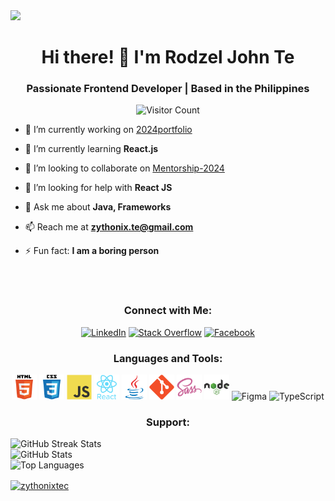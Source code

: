 <img src="https://user-images.githubusercontent.com/74038190/225813708-98b745f2-7d22-48cf-9150-083f1b00d6c9.gif">

<h1 align="center">Hi there! 👋 I'm Rodzel John Te</h1>
<h3 align="center">Passionate Frontend Developer | Based in the Philippines</h3>

<p align="center">
  <img src="https://profile-counter.glitch.me/rodzelte/count.svg" alt="Visitor Count">
</p>


- 🔭 I’m currently working on [2024portfolio](https://github.com/rodzelte/2024portfolio)

- 🌱 I’m currently learning **React.js**

- 👯 I’m looking to collaborate on [Mentorship-2024](https://github.com/rodzelte/Mentorship-2024)

- 🤝 I’m looking for help with **React JS**

- 💬 Ask me about **Java, Frameworks**

- 📫 Reach me at **zythonix.te@gmail.com**

- ⚡ Fun fact: **I am a boring person**

<br><br>

<h3 align="center">Connect with Me:</h3>
<p align="center">
  <a href="https://linkedin.com/in/rodzel-te-188573285/" target="_blank"><img src="https://raw.githubusercontent.com/rahuldkjain/github-profile-readme-generator/master/src/images/icons/Social/linked-in-alt.svg" alt="LinkedIn" height="30" width="40" /></a>
  <a href="https://stackoverflow.com/users/user22432763" target="_blank"><img src="https://raw.githubusercontent.com/rahuldkjain/github-profile-readme-generator/master/src/images/icons/Social/stack-overflow.svg" alt="Stack Overflow" height="30" width="40" /></a>
  <a href="https://fb.com/rodzel.te/" target="_blank"><img src="https://raw.githubusercontent.com/rahuldkjain/github-profile-readme-generator/master/src/images/icons/Social/facebook.svg" alt="Facebook" height="30" width="40" /></a>
</p>


<h3 align="center">Languages and Tools:</h3>
<p align="center">
  <img src="https://raw.githubusercontent.com/devicons/devicon/master/icons/html5/html5-original-wordmark.svg" alt="HTML5" width="40" height="40"/>
  <img src="https://raw.githubusercontent.com/devicons/devicon/master/icons/css3/css3-original-wordmark.svg" alt="CSS3" width="40" height="40"/>
  <img src="https://raw.githubusercontent.com/devicons/devicon/master/icons/javascript/javascript-original.svg" alt="JavaScript" width="40" height="40"/>
  <img src="https://raw.githubusercontent.com/devicons/devicon/master/icons/react/react-original-wordmark.svg" alt="React" width="40" height="40"/>
  <img src="https://raw.githubusercontent.com/devicons/devicon/master/icons/java/java-original.svg" alt="Java" width="40" height="40"/>
  <img src="https://raw.githubusercontent.com/devicons/devicon/master/icons/git/git-original.svg" alt="Git" width="40" height="40"/>
  <img src="https://raw.githubusercontent.com/devicons/devicon/master/icons/sass/sass-original.svg" alt="Sass" width="40" height="40"/>
  <img src="https://raw.githubusercontent.com/devicons/devicon/master/icons/nodejs/nodejs-original-wordmark.svg" alt="Node.js" width="40" height="40"/>
  <img src="https://www.vectorlogo.zone/logos/figma/figma-icon.svg" alt="Figma" width="40" height="40"/>
  <img src="https://www.vectorlogo.zone/logos/typescriptlang/typescriptlang-icon.svg" alt="TypeScript" width="40" height="40"/>
</p>

<h3 align="center">Support:</h3>

<div style="display: inline-flex; justify-content: center;">
  <img align="center" width="400" src="https://github-readme-streak-stats.herokuapp.com/?user=rodzelte&theme=dark" alt="GitHub Streak Stats">
</div>

<div style="display: inline-flex; justify-content: center;">
  <img align="center" width="400" src="https://github-readme-stats.vercel.app/api?username=rodzelte&show_icons=true&theme=tokyonight&locale=en" alt="GitHub Stats">
</div>

<div style="display: inline-flex; justify-content: center; margin-bottom:50; ">
  <img align="center" width="400" src="https://github-readme-stats.vercel.app/api/top-langs?username=rodzelte&show_icons=true&theme=tokyonight&locale=en&layout=compact" alt="Top Languages">
</div>

<p><a href="https://www.buymeacoffee.com/zythonixtec"> <img align="center" src="https://cdn.buymeacoffee.com/buttons/v2/default-yellow.png" height="50" width="210" alt="zythonixtec" /></a></p>

<br><br>


